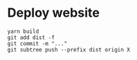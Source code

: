 # Deploy website

```
yarn build
git add dist -f
git commit -m "..."
git subtree push --prefix dist origin X
```
